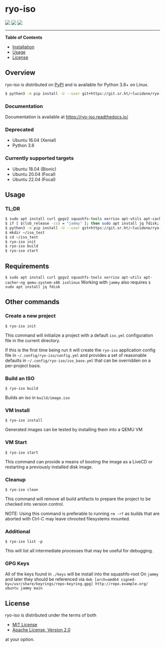 # ryo-iso
[![](https://img.shields.io/pypi/v/ryo_iso.svg?style=flat)](https://pypi.org/project/ryo-iso/)
[![](https://builds.sr.ht/~lucidone/ryo-iso.svg)](https://builds.sr.ht/~lucidone/ryo-iso)
[![](https://readthedocs.org/projects/ryo-iso/badge/?version=latest)](https://ryo-iso.readthedocs.io/en/latest/?badge=latest)

-----

**Table of Contents**

* [Installation](#installation)
* [Usage](#usage)
* [License](#license)

## Overview

ryo-iso is distributed on [PyPI](https://pypi.org/project/ryo-iso/) and is available for
Python 3.8+ on Linux.

```bash
$ python3 -m pip install -U --user git+https://git.sr.ht/~lucidone/ryo-iso
```

### Documentation
Documentation is available at https://ryo-iso.readthedocs.io/

### Deprecated
  - Ubuntu 16.04 (Xenial)
  - Python 3.6

### Currently supported targets
  - Ubuntu 18.04 (Bionic)
  - Ubuntu 20.04 (Focal)
  - Ubuntu 22.04 (Focal)

## Usage

### TL;DR
```bash
$ sudo apt install curl gpgv2 squashfs-tools xorriso apt-utils apt-cacher-ng qemu-system-x86 isolinux
$ if [ $(lsb_release -cs) = "jammy" ]; then sudo apt install jq fdisk; fi
$ python3 -m pip install -U --user git+https://git.sr.ht/~lucidone/ryo-iso
$ mkdir ~/iso_test
$ cd ~/iso_test
$ ryo-iso init
$ ryo-iso build
$ ryo-iso start
```

## Requirements
`$ sudo apt install curl gpgv2 squashfs-tools xorriso apt-utils apt-cacher-ng qemu-system-x86 isolinux`
Working with `jammy` also requires
`$ sudo apt install jq fdisk`

## Other commands
### Create a new project
`$ ryo-iso init`

This command will initialize a project with a default `iso.yml` configuration
file in the current directory.

If this is the first time being run it will create the `ryo-iso` application
config file in `~/.config/ryo-iso/config.yml` and provides a set of
reasonable defaults in `~/.config/ryo-iso/iso_base.yml` that can be overridden
on a per-project basis.

### Build an ISO
`$ ryo-iso build`

Builds an iso in `build/image.iso`

### VM Install
`$ ryo-iso install`

Generated images can be tested by installing them into a QEMU VM

### VM Start
`$ ryo-iso start`

This command can provide a means of booting the image as a LiveCD or restarting
a previously installed disk image.

### Cleanup
`$ ryo-iso clean`

This command will remove all build artifacts to prepare the project to be
checked into version control.

NOTE: Using this command is preferable to running `rm -rf` as builds that are
aborted with <key>Ctrl-C</key> may leave chrooted filesystems mounted.

### Additional
`$ ryo-iso list -p`

This will list all intermediate processes that may be useful for debugging.

### GPG Keys
All of the keys found in `./keys` will be install into the squashfs-root
On `jammy` and later they should be referenced via
`deb [arch=amd64 signed-by=/usr/share/keyrings/repo-keyring.gpg] http://repo.example.org/ ubuntu jammy main`

## License

ryo-iso is distributed under the terms of both

- [MIT License](https://choosealicense.com/licenses/mit)
- [Apache License, Version 2.0](https://choosealicense.com/licenses/apache-2.0)

at your option.
